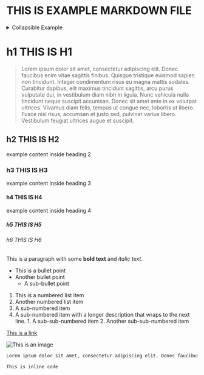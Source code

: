 # THIS IS EXAMPLE MARKDOWN FILE

<details>
  <summary>Collapsible Example</summary>
    Hidden content inside a collapsible section.
</details>

# h1 THIS IS H1

> Lorem ipsum dolor sit amet, consectetur adipiscing elit. Donec faucibus enim vitae sagittis finibus. Quisque tristique euismod sapien non tincidunt. Integer condimentum risus eu magna mattis sodales. Curabitur dapibus, elit maximus tincidunt sagittis, arcu purus vulputate dui, in vestibulum diam nibh in ligula. Nunc vehicula nulla tincidunt neque suscipit accumsan. Donec sit amet ante in ex volutpat ultrices. Vivamus diam felis, tempus ut congue nec, lobortis ut libero. Fusce nisl risus, accumsan et justo sed, pulvinar varius libero. Vestibulum feugiat ultrices augue et suscipit.

## h2 THIS IS H2

example content inside heading 2

### h3 THIS IS H3

example content inside heading 3

#### h4 THIS IS H4

example content inside heading 4

##### h5 THIS IS H5

###### h6 THIS IS H6

This is a paragraph with some **bold text** and *italic text*.

- This is a bullet point
- Another bullet point
  - A sub-bullet point

1. This is a numbered list item
2. Another numbered list item
  1. A sub-numbered item
  2. A sub-numbered item with a longer description that wraps to the next line.
    1. A sub-sub-numbered item
    2. Another sub-sub-numbered item

[This is a link](http://example.com)

![This is an image](http://example.com/image.jpg)

```bash
Lorem ipsum dolor sit amet, consectetur adipiscing elit. Donec faucibus enim vitae sagittis finibus. Quisque tristique euismod sapien non tincidunt. Integer condimentum risus eu magna mattis sodales. Curabitur dapibus, elit maximus tincidunt sagittis, arcu purus vulputate dui, in vestibulum diam nibh in ligula. Nunc vehicula nulla tincidunt neque suscipit accumsan. Donec sit amet ante in ex volutpat ultrices. Vivamus diam felis, tempus ut congue nec, lobortis ut libero. Fusce nisl risus, accumsan et justo sed, pulvinar varius libero. Vestibulum feugiat ultrices augue et suscipit.
```

`This is inline code`
